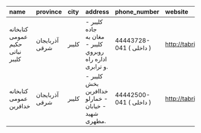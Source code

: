 | name                            | province       | city   | address                                                 | phone_number            | website            |
|:--------------------------------|:---------------|:-------|:--------------------------------------------------------|:------------------------|:-------------------|
| كتابخانه عمومی حكیم نباتی كلیبر | آذربایجان شرقی | كليبر  | كلیبر - جاده مغان به كليبر - روبروي اداره راه و ترابرى. | 44443728-041 ( داخلی  ) | http://tabrizpl.ir |
| كتابخانه عمومی خدافرین          | آذربایجان شرقی | كليبر  | كلیبر - بخش خداافرین - خمارلو - خیابان شهید مطهری.      | 44442500-041 ( داخلی  ) | http://tabrizpl.ir |